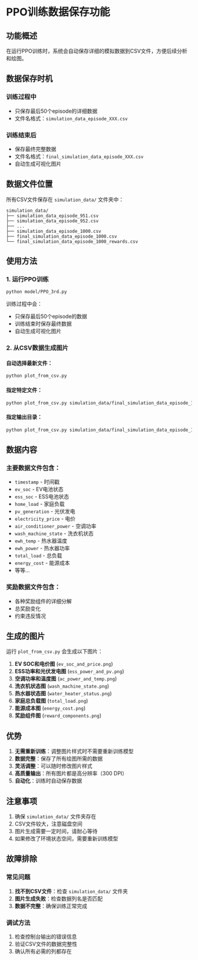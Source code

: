# PPO训练数据保存功能

## 功能概述

在运行PPO训练时，系统会自动保存详细的模拟数据到CSV文件，方便后续分析和绘图。

## 数据保存时机

### 训练过程中
- 只保存最后50个episode的详细数据
- 文件名格式：`simulation_data_episode_XXX.csv`

### 训练结束后
- 保存最终完整数据
- 文件名格式：`final_simulation_data_episode_XXX.csv`
- 自动生成可视化图片

## 数据文件位置

所有CSV文件保存在 `simulation_data/` 文件夹中：
```
simulation_data/
├── simulation_data_episode_951.csv
├── simulation_data_episode_952.csv
├── ...
├── simulation_data_episode_1000.csv
├── final_simulation_data_episode_1000.csv
└── final_simulation_data_episode_1000_rewards.csv
```

## 使用方法

### 1. 运行PPO训练
```bash
python model/PPO_3rd.py
```

训练过程中会：
- 只保存最后50个episode的数据
- 训练结束时保存最终数据
- 自动生成可视化图片

### 2. 从CSV数据生成图片

#### 自动选择最新文件：
```bash
python plot_from_csv.py
```

#### 指定特定文件：
```bash
python plot_from_csv.py simulation_data/final_simulation_data_episode_1000.csv
```

#### 指定输出目录：
```bash
python plot_from_csv.py simulation_data/final_simulation_data_episode_1000.csv save_new
```

## 数据内容

### 主要数据文件包含：
- `timestamp` - 时间戳
- `ev_soc` - EV电池状态
- `ess_soc` - ESS电池状态
- `home_load` - 家庭负载
- `pv_generation` - 光伏发电
- `electricity_price` - 电价
- `air_conditioner_power` - 空调功率
- `wash_machine_state` - 洗衣机状态
- `ewh_temp` - 热水器温度
- `ewh_power` - 热水器功率
- `total_load` - 总负载
- `energy_cost` - 能源成本
- 等等...

### 奖励数据文件包含：
- 各种奖励组件的详细分解
- 总奖励变化
- 约束违反情况

## 生成的图片

运行 `plot_from_csv.py` 会生成以下图片：

1. **EV SOC和电价图** (`ev_soc_and_price.png`)
2. **ESS功率和光伏发电图** (`ess_power_and_pv.png`)
3. **空调功率和温度图** (`ac_power_and_temp.png`)
4. **洗衣机状态图** (`wash_machine_state.png`)
5. **热水器状态图** (`water_heater_status.png`)
6. **家庭总负载图** (`total_load.png`)
7. **能源成本图** (`energy_cost.png`)
8. **奖励组件图** (`reward_components.png`)

## 优势

1. **无需重新训练**：调整图片样式时不需要重新训练模型
2. **数据完整**：保存了所有绘图所需的数据
3. **灵活调整**：可以随时修改图片样式
4. **高质量输出**：所有图片都是高分辨率（300 DPI）
5. **自动化**：训练时自动保存数据

## 注意事项

1. 确保 `simulation_data/` 文件夹存在
2. CSV文件较大，注意磁盘空间
3. 图片生成需要一定时间，请耐心等待
4. 如果修改了环境状态空间，需要重新训练模型

## 故障排除

### 常见问题
1. **找不到CSV文件**：检查 `simulation_data/` 文件夹
2. **图片生成失败**：检查数据列名是否匹配
3. **数据不完整**：确保训练正常完成

### 调试方法
1. 检查控制台输出的错误信息
2. 验证CSV文件的数据完整性
3. 确认所有必需的列都存在 